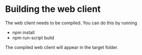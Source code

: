 # Building the web client
The web client needs to be compiled. You can do this by running
 * npm install
 * npm run-script build
 
 The compiled web client will appear in the target folder.
